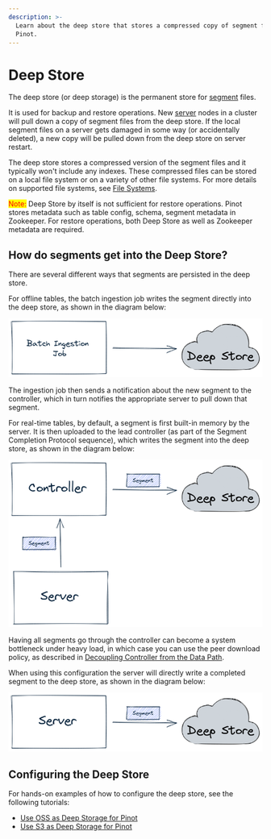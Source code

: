 ```yaml
---
description: >-
  Learn about the deep store that stores a compressed copy of segment files in
  Pinot.
---
```


# Deep Store

The deep store (or deep storage) is the permanent store for [segment](segment.md) files.

It is used for backup and restore operations. New [server](server.md) nodes in a cluster will pull down a copy of segment files from the deep store. If the local segment files on a server gets damaged in some way (or accidentally deleted), a new copy will be pulled down from the deep store on server restart.

The deep store stores a compressed version of the segment files and it typically won't include any indexes. These compressed files can be stored on a local file system or on a variety of other file systems. For more details on supported file systems, see [File Systems](../data-import/pinot-file-system/).

<mark style="color:red;">Note:</mark> Deep Store by itself is not sufficient for restore operations. Pinot stores metadata such as table config, schema, segment metadata in Zookeeper. For restore operations, both Deep Store as well as Zookeeper metadata are required.

## How do segments get into the Deep Store?

There are several different ways that segments are persisted in the deep store.

For offline tables, the batch ingestion job writes the segment directly into the deep store, as shown in the diagram below:

![Batch job writing a segment into the deep store](<../../.gitbook/assets/batch-deep-store (1).png>)

The ingestion job then sends a notification about the new segment to the controller, which in turn notifies the appropriate server to pull down that segment.

For real-time tables, by default, a segment is first built-in memory by the server. It is then uploaded to the lead controller (as part of the Segment Completion Protocol sequence), which writes the segment into the deep store, as shown in the diagram below:

![Server sends segment to Controller, which writes segments into the deep store](../../.gitbook/assets/server-controller-deep-store.png)

Having all segments go through the controller can become a system bottleneck under heavy load, in which case you can use the peer download policy, as described in [Decoupling Controller from the Data Path](../../operators/operating-pinot/decoupling-controller-from-the-data-path.md).

When using this configuration the server will directly write a completed segment to the deep store, as shown in the diagram below:

![Server writing a segment into the deep store](../../.gitbook/assets/server-deep-store.png)

## Configuring the Deep Store

For hands-on examples of how to configure the deep store, see the following tutorials:

* [Use OSS as Deep Storage for Pinot](../../users/tutorials/use-oss-as-deep-storage-for-pinot.md)
* [Use S3 as Deep Storage for Pinot](../../users/tutorials/use-s3-as-deep-store-for-pinot.md)

